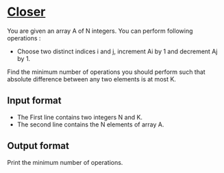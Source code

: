 # [Closer][link]

You are given an array A of N integers. You can perform following operations :

- Choose two distinct indices i and j, increment Ai by 1 and decrement Aj by 1.

Find the minimum number of operations you should perform such that absolute difference between any two elements is at most K.

## Input format

- The First line contains two integers N and K.
- The second line contains the N elements of array A.

## Output format

Print the minimum number of operations.

[link]: https://www.hackerearth.com/practice/algorithms/greedy/basics-of-greedy-algorithms/practice-problems/algorithm/closer-142dd040/

